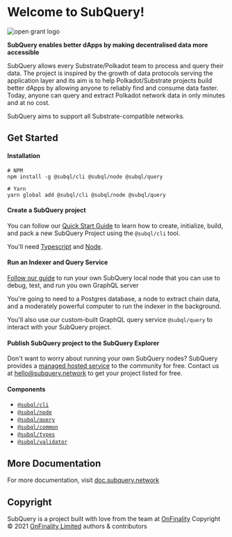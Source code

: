 # Welcome to SubQuery!
![open grant logo](https://raw.githubusercontent.com/w3f/General-Grants-Program/master/src/badge_black.svg)

**SubQuery enables better dApps by making decentralised data more accessible**

SubQuery allows every Substrate/Polkadot team to process and query their data. The project is inspired by the growth of data protocols serving the application layer and its aim is to help Polkadot/Substrate projects build better dApps by allowing anyone to reliably find and consume data faster. Today, anyone can query and extract Polkadot network data in only minutes and at no cost.

SubQuery aims to support all Substrate-compatible networks.

## Get Started
#### Installation
```shell
# NPM
npm install -g @subql/cli @subql/node @subql/query

# Yarn
yarn global add @subql/cli @subql/node @subql/query
```

#### Create a SubQuery project
You can follow our [Quick Start Guide](/https://doc.subquery.network/quickstart.html) to learn how to create, initialize, build, and pack a new SubQuery Project using the `@subql/cli` tool.

You'll need [Typescript](https://www.typescriptlang.org/) and [Node](https://nodejs.org/en/).

#### Run an Indexer and Query Service
[Follow our guide](https://doc.subquery.network/run/indexing_query.html) to run your own SubQuery local node that you can use to debug, test, and run you own GraphQL server

You're going to need to a Postgres database, a node to extract chain data, and a moderately powerful computer to run the indexer in the background.

You'll also use our custom-built GraphQL query service `@subql/query` to interact with your SubQuery project.

#### Publish SubQuery project to the SubQuery Explorer
Don't want to worry about running your own SubQuery nodes? SubQuery provides a [managed hosted service](https://explorer.subquery.network) to the community for free. Contact us at [hello@subquery.network](mailto:hello@subquery.network) to get your project listed for free.

#### Components
* [`@subql/cli`](packages/cli)
* [`@subql/node`](packages/node)
* [`@subql/query`](packages/query)
* [`@subql/common`](packages/common)
* [`@subql/types`](packages/types)
* [`@subql/validator`](packages/validator)

## More Documentation
For more documentation, visit [doc.subquery.network](https://doc.subquery.network/)

## Copyright
SubQuery is a project built with love from the team at [OnFinality](https://onfinality.io)
Copyright © 2021 [OnFinality Limited](https://onfinality.io) authors & contributors
